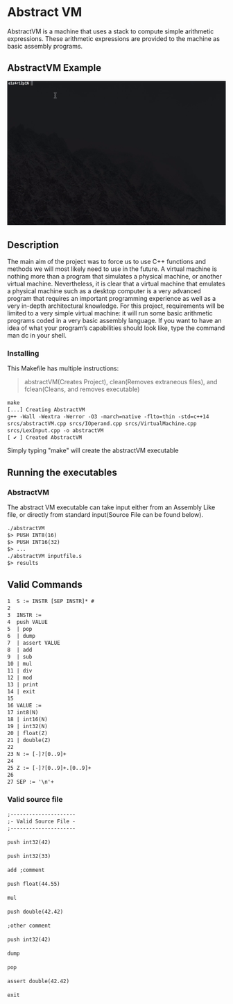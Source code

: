 # Abstract VM

AbstractVM is a machine that uses a stack to compute simple arithmetic expressions.
These arithmetic expressions are provided to the machine as basic assembly programs.

## AbstractVM Example

![alt text](https://raw.githubusercontent.com/sjuery/AbstractVM/master/image/visualizer.gif)

## Description

The main aim of the project was to force us to use C++ functions and methods we will most likely need to use in the future.
A virtual machine is nothing more than a program that simulates a physical machine,
or another virtual machine. Nevertheless, it is clear that a virtual machine that emulates
a physical machine such as a desktop computer is a very advanced program that requires
an important programming experience as well as a very in-depth architectural knowledge.
For this project, requirements will be limited to a very simple virtual machine: it will
run some basic arithmetic programs coded in a very basic assembly language. If you want
to have an idea of what your program’s capabilities should look like, type the command
man dc in your shell.

### Installing

This Makefile has multiple instructions:

> abstractVM(Creates Project), clean(Removes extraneous files), and fclean(Cleans, and removes executable)
```
make
[...] Creating AbstractVM
g++ -Wall -Wextra -Werror -O3 -march=native -flto=thin -std=c++14 srcs/abstractVM.cpp srcs/IOperand.cpp srcs/VirtualMachine.cpp srcs/LexInput.cpp -o abstractVM
[ ✔ ] Created AbstractVM
```
Simply typing "make" will create the abstractVM executable

## Running the executables

### AbstractVM

The abstract VM executable can take input either from an Assembly Like file, or directly from standard input(Source File can be found below).

```
./abstractVM
$> PUSH INT8(16)
$> PUSH INT16(32)
$> ...
./abstractVM inputfile.s
$> results
```

## Valid Commands

```
1  S := INSTR [SEP INSTR]* #
2 
3  INSTR :=
4  push VALUE
5  | pop
6  | dump
7  | assert VALUE
8  | add
9  | sub
10 | mul
11 | div
12 | mod
13 | print
14 | exit
15
16 VALUE :=
17 int8(N)
18 | int16(N)
19 | int32(N)
20 | float(Z)
21 | double(Z)
22
23 N := [-]?[0..9]+
24
25 Z := [-]?[0..9]+.[0..9]+
26
27 SEP := '\n'+
```

### Valid source file

```
;---------------------
;- Valid Source File -
;---------------------

push int32(42)

push int32(33)

add ;comment

push float(44.55)

mul

push double(42.42)

;other comment

push int32(42)

dump

pop

assert double(42.42)

exit
```
